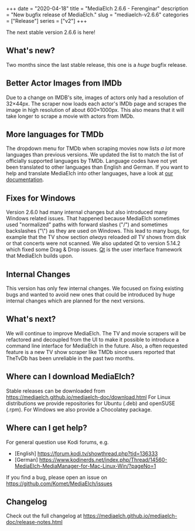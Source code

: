 +++
date = "2020-04-18"
title = "MediaElch 2.6.6 - Ferenginar"
description = "New bugfix release of MediaElch."
slug = "mediaelch-v2.6.6"
categories = ["Release"]
series = ["v2"]
+++

The next stable version 2.6.6 is here!

## What's new?
Two months since the last stable release, this one is a *huge* bugfix release.

## Better Actor Images from IMDb
Due to a change on IMDB's site, images of actors only had a resolution of 32×44px.
The scraper now loads each actor's IMDb page and scrapes the image in high
resolution of about 600×1000px. This also means that it will take longer to
scrape a movie with actors from IMDb.

## More languages for TMDb
The dropdown menu for TMDb when scraping movies now lists *a lot* more languages
than previous versions. We updated the list to match the list of officially
supported languages by TMDb.
Language codes have not yet been translated to other languages than English
and German. If you want to help and translate MediaElch into other languages,
have a look at [our documentation][transifex].

## Fixes for Windows
Version 2.6.0 had many internal changes but also introduced many Windows related
issues. That happened because MediaElch sometimes used "normalized" paths with
forward slashes ("/") and sometimes backslashes ("\\") as they are used on Windows.
This lead to many bugs, for example that the TV show section *always* reloaded
*all* TV shows from disk or that concerts were not scanned. We also updated Qt
to version 5.14.2 which fixed some Drag & Drop issues. [Qt][Qt] is the user
interface framework that MediaElch builds upon.

## Internal Changes
This version has only few internal changes. We focused on fixing existing bugs
and wanted to avoid new ones that could be introduced by huge internal changes
which are planned for the next versions.

## What's next?
We will continue to improve MediaElch. The TV and movie scrapers will be refactored
and decoupled from the UI to make it possible to introduce a command line interface
for MediaElch in the future. Also, a often requested feature is a new TV show
scraper like TMDb since users reported that TheTvDb has been unreliable in the
past two months.

## Where can I download MediaElch?
Stable releases can be downloaded from https://mediaelch.github.io/mediaelch-doc/download.html
For Linux distributions we provide repositories for Ubuntu (.deb) and openSUSE (.rpm).
For Windows we also provide a Chocolatey package.

## Where can I get help?
For general question use Kodi forums, e.g.

  - [English] https://forum.kodi.tv/showthread.php?tid=136333
  - [German] https://www.kodinerds.net/index.php/Thread/14560-MediaElch-MediaManager-for-Mac-Linux-Win/?pageNo=1

If you find a bug, please open an issue on https://github.com/Komet/MediaElch/issues

## Changelog
Check out the full changelog at https://mediaelch.github.io/mediaelch-doc/release-notes.html

[Qt]: https://www.qt.io/
[transifex]: https://mediaelch.github.io/mediaelch-doc/contributing/translations.html
